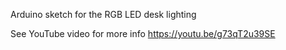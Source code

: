 Arduino sketch for the RGB LED desk lighting

See YouTube video for more info 
https://youtu.be/g73qT2u39SE
